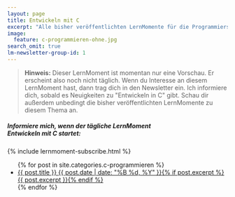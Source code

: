 ```yaml
---
layout: page
title: Entwickeln mit C
excerpt: "Alle bisher veröffentlichten LernMomente für die Programmiersprache C."
image:
  feature: c-programmieren-ohne.jpg
search_omit: true
lm-newsletter-group-id: 1
---
```


> **Hinweis:** Dieser LernMoment ist momentan nur eine Vorschau. Er erscheint also noch nicht täglich. Wenn du Interesse an diesem LernMoment hast, dann trag dich in den Newsletter ein. Ich informiere dich, sobald es Neuigkeiten zu "Entwickeln in C" gibt. Schau dir außerdem unbedingt die bisher veröffentlichten LernMomente zu diesem Thema an.

<div class="subscribe-notice">
	<h5>Informiere mich, wenn der tägliche LernMoment <br> Entwickeln mit C startet:</h5>
	{% include lernmoment-subscribe.html %}
</div>

<ul class="post-list">
{% for post in site.categories.c-programmieren %} 
  <li><article><a href="{{ site.url }}{{ post.url }}">{{ post.title }} <span class="entry-date"><time datetime="{{ post.date | date_to_xmlschema }}">{{ post.date | date: "%B %d, %Y" }}</time></span>{% if post.excerpt %} <span class="excerpt">{{ post.excerpt }}</span>{% endif %}</a></article></li>
{% endfor %}
</ul>
